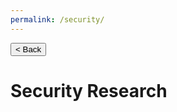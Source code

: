 ```yaml
---
permalink: /security/
---
```


<button onclick="javascript:window.history.back();">&lt; Back</button>


# Security Research
